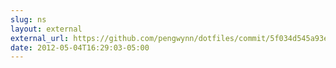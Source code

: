 ```yaml
---
slug: ns
layout: external
external_url: https://github.com/pengwynn/dotfiles/commit/5f034d545a93ea9db73b55e95399c7dd3dada4e7
date: 2012-05-04T16:29:03-05:00
---
```

